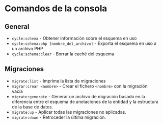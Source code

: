 # Comandos de la consola

## General

- `cycle:schema` - Obtener información sobre el esquema en uso
- `cycle:schema:php [nombre_del_archivo]` - Exporta el esquema en uso a un archivo PHP
- `cycle:schema:clear` - Borrar la caché del esquema

## Migraciones

- `migrate:list` - Imprime la lista de migraciones
- `migrar:crear <nombre>` - Crear el fichero `<nombre>` con la migración vacía
- `migrate:generate` - Generar un archivo de migración basado en la diferencia entre el esquema de anotaciones de la entidad y la estructura de la base de datos.
- `migrate:up` - Aplicar todas las migraciones no aplicadas.
- `migrate:down` - Retroceder la última migración.
